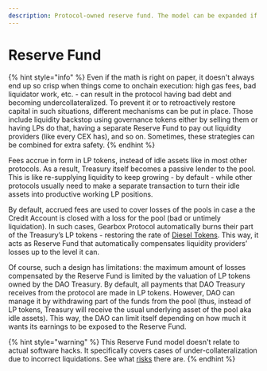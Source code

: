 ```yaml
---
description: Protocol-owned reserve fund. The model can be expanded if DAO decides to.
---
```


# Reserve Fund

{% hint style="info" %}
Even if the math is right on paper, it doesn't always end up so crisp when things come to onchain execution: high gas fees, bad liquidator work, etc. - can result in the protocol having bad debt and becoming undercollateralized. To prevent it or to retroactively restore capital in such situations, different mechanisms can be put in place. Those include liquidity backstop using governance tokens either by selling them or having LPs do that, having a separate Reserve Fund to pay out liquidity providers (like every CEX has), and so on. Sometimes, these strategies can be combined for extra safety.
{% endhint %}

Fees accrue in form in LP tokens, instead of idle assets like in most other protocols. As a result, Treasury itself becomes a passive lender to the pool. This is like re-supplying liquidity to keep growing - by default - while other protocols usually need to make a separate transaction to turn their idle assets into productive working LP positions.&#x20;

By default, accrued fees are used to cover losses of the pools in case a the Credit Account is closed with a loss for the pool (bad or untimely liquidation). In such cases, Gearbox Protocol automatically burns their part of the Treasury’s LP tokens - restoring the rate of [Diesel Tokens](../../lending-market/pools-and-apy/#what-is-a-diesel-token). This way, it acts as Reserve Fund that automatically compensates liquidity providers’ losses up to the level it can.

Of course, such a design has limitations: the maximum amount of losses compensated by the Reserve Fund is limited by the valuation of LP tokens owned by the DAO Treasury. By default, all payments that DAO Treasury receives from the protocol are made in LP tokens. However, DAO can manage it by withdrawing part of the funds from the pool (thus, instead of LP tokens, Treasury will receive the usual underlying asset of the pool aka idle assets). This way, the DAO can limit itself depending on how much it wants its earnings to be exposed to the Reserve Fund.

{% hint style="warning" %}
This Reserve Fund model doesn't relate to actual software hacks. It specifically covers cases of under-collateralization due to incorrect liquidations. See what [risks](../../risk-and-security/risks-terms.md#protocol-technical-disclosure) there are.
{% endhint %}
